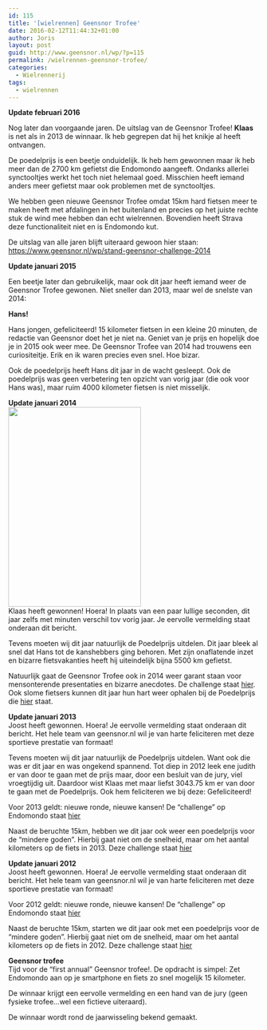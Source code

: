 ```yaml
---
id: 115
title: '[wielrennen] Geensnor Trofee'
date: 2016-02-12T11:44:32+01:00
author: Joris
layout: post
guid: http://www.geensnor.nl/wp/?p=115
permalink: /wielrennen-geensnor-trofee/
categories:
  - Wielrennerij
tags:
  - wielrennen
---
```

**Update februari 2016**

Nog later dan voorgaande jaren. De uitslag van de Geensnor Trofee! **Klaas** is net als in 2013 de winnaar. Ik heb gegrepen dat hij het knikje al heeft ontvangen.

De poedelprijs is een beetje onduidelijk. Ik heb hem gewonnen maar ik heb meer dan de 2700 km gefietst die Endomondo aangeeft. Ondanks allerlei synctooltjes werkt het toch niet helemaal goed. Misschien heeft iemand anders meer gefietst maar ook problemen met de synctooltjes.

We hebben geen nieuwe Geensnor Trofee omdat 15km hard fietsen meer te maken heeft met afdalingen in het buitenland en precies op het juiste rechte stuk de wind mee hebben dan echt wielrennen. Bovendien heeft Strava deze functionaliteit niet en is Endomondo kut.

De uitslag van alle jaren blijft uiteraard gewoon hier staan:  
<https://www.geensnor.nl/wp/stand-geensnor-challenge-2014>

**Update januari 2015**

Een beetje later dan gebruikelijk, maar ook dit jaar heeft iemand weer de Geensnor Trofee gewonen. Niet sneller dan 2013, maar wel de snelste van 2014:

**Hans!** 

Hans jongen, gefeliciteerd! 15 kilometer fietsen in een kleine 20 minuten, de redactie van Geensnor doet het je niet na. Geniet van je prijs en hopelijk doe je in 2015 ook weer mee. De Geensnor Trofee van 2014 had trouwens een curiositeitje. Erik en ik waren precies even snel. Hoe bizar.

Ook de poedelprijs heeft Hans dit jaar in de wacht gesleept. Ook de poedelprijs was geen verbetering ten opzicht van vorig jaar (die ook voor Hans was), maar ruim 4000 kilometer fietsen is niet misselijk.

**Update januari 2014**  
<img class="alignleft" src="http://img.ctrlv.in/img/52de93e1bc81b.jpg" alt="" width="266" height="400" />  
Klaas heeft gewonnen! Hoera! In plaats van een paar lullige seconden, dit jaar zelfs met minuten verschil tov vorig jaar. Je eervolle vermelding staat onderaan dit bericht.

Tevens moeten wij dit jaar natuurlijk de Poedelprijs uitdelen. Dit jaar bleek al snel dat Hans tot de kanshebbers ging behoren. Met zijn onaflatende inzet en bizarre fietsvakanties heeft hij uiteindelijk bijna 5500 km gefietst.

Natuurlijk gaat de Geensnor Trofee ook in 2014 weer garant staan voor mensonterende presentaties en bizarre anecdotes. De challenge staat [hier](http://www.endomondo.com/challenges/13753958). Ook slome fietsers kunnen dit jaar hun hart weer ophalen bij de Poedelprijs die [hier](http://www.endomondo.com/challenges/13754014) staat.

**Update januari 2013**  
Joost heeft gewonnen. Hoera! Je eervolle vermelding staat onderaan dit bericht. Het hele team van geensnor.nl wil je van harte feliciteren met deze sportieve prestatie van formaat!

Tevens moeten wij dit jaar natuurlijk de Poedelprijs uitdelen. Want ook die was er dit jaar en was ongekend spannend. Tot diep in 2012 leek ene judith er van door te gaan met de prijs maar, door een besluit van de jury, viel vroegtijdig uit. Daardoor wist Klaas met maar liefst 3043.75 km er van door te gaan met de Poedelprijs. Ook hem feliciteren we bij deze: Gefeliciteerd!

Voor 2013 geldt: nieuwe ronde, nieuwe kansen! De &#8220;challenge&#8221; op Endomondo staat [hier](http://www.endomondo.com/challenges/7976100)

Naast de beruchte 15km, hebben we dit jaar ook weer een poedelprijs voor de &#8220;mindere goden&#8221;. Hierbij gaat niet om de snelheid, maar om het aantal kilometers op de fiets in 2013. Deze challenge staat [hier](http://www.endomondo.com/challenges/7976126)

**Update januari 2012**  
Joost heeft gewonnen. Hoera! Je eervolle vermelding staat onderaan dit bericht. Het hele team van geensnor.nl wil je van harte feliciteren met deze sportieve prestatie van formaat!

Voor 2012 geldt: nieuwe ronde, nieuwe kansen! De &#8220;challenge&#8221; op Endomondo staat [hier](http://www.endomondo.com/challenges/3349887)

Naast de beruchte 15km, starten we dit jaar ook met een poedelprijs voor de &#8220;mindere goden&#8221;. Hierbij gaat niet om de snelheid, maar om het aantal kilometers op de fiets in 2012. Deze challenge staat [hier](http://www.endomondo.com/challenges/3350013)

**Geensnor trofee**  
Tijd voor de &#8220;first annual&#8221; Geensnor trofee!. De opdracht is simpel: Zet Endomondo aan op je smartphone en fiets zo snel mogelijk 15 kilometer.

De winnaar krijgt een eervolle vermelding en een hand van de jury (geen fysieke trofee&#8230;wel een fictieve uiteraard).

De winnaar wordt rond de jaarwisseling bekend gemaakt.